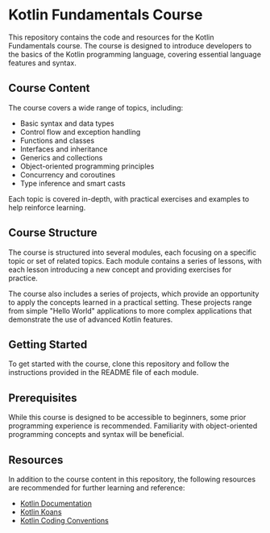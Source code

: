 # Kotlin Fundamentals Course

This repository contains the code and resources for the Kotlin Fundamentals course. The course is designed to introduce developers to the basics of the Kotlin programming language, covering essential language features and syntax.

## Course Content

The course covers a wide range of topics, including:

- Basic syntax and data types
- Control flow and exception handling
- Functions and classes
- Interfaces and inheritance
- Generics and collections
- Object-oriented programming principles
- Concurrency and coroutines
- Type inference and smart casts

Each topic is covered in-depth, with practical exercises and examples to help reinforce learning.

## Course Structure

The course is structured into several modules, each focusing on a specific topic or set of related topics. Each module contains a series of lessons, with each lesson introducing a new concept and providing exercises for practice.

The course also includes a series of projects, which provide an opportunity to apply the concepts learned in a practical setting. These projects range from simple "Hello World" applications to more complex applications that demonstrate the use of advanced Kotlin features.

## Getting Started

To get started with the course, clone this repository and follow the instructions provided in the README file of each module.

## Prerequisites

While this course is designed to be accessible to beginners, some prior programming experience is recommended. Familiarity with object-oriented programming concepts and syntax will be beneficial.

## Resources

In addition to the course content in this repository, the following resources are recommended for further learning and reference:

- [Kotlin Documentation](https://kotlinlang.org/docs/home.html)
- [Kotlin Koans](https://play.kotlinlang.org/koans/overview)
- [Kotlin Coding Conventions](https://kotlinlang.org/docs/coding-conventions.html)

